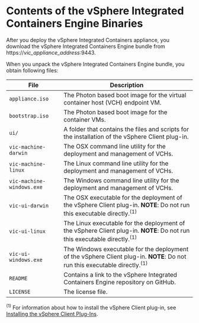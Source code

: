 # Contents of the vSphere Integrated Containers Engine Binaries 

After you deploy the vSphere Integrated Containers appliance, you download the vSphere Integrated Containers Engine bundle from https://<i>vic_appliance_address</i>:9443.

When you unpack the vSphere Integrated Containers Engine bundle, you obtain following files:

| **File** | **Description** |
| --- | --- |
|`appliance.iso` | The Photon based boot image for the virtual container host (VCH) endpoint VM. |
|`bootstrap.iso` | The Photon based boot image for the container VMs.|
|`ui/` | A folder that contains the files and scripts for the installation of the vSphere Client plug-in. | 
|`vic-machine-darwin` | The OSX command line utility for the deployment and management of VCHs. | 
|`vic-machine-linux` | The Linux command line utility for the deployment and management of VCHs. | 
|`vic-machine-windows.exe` | The Windows command line utility for the deployment and management of VCHs.| 
|`vic-ui-darwin` | The OSX executable for the deployment of the vSphere Client plug-in. **NOTE**: Do not run this executable directly.<sup>(1)</sup>| 
|`vic-ui-linux` | The Linux executable for the deployment of the vSphere Client plug-in. **NOTE**: Do not run this executable directly.<sup>(1)</sup> | 
|`vic-ui-windows.exe` | The Windows executable for the deployment of the vSphere Client plug-in. **NOTE**: Do not run this executable directly.<sup>(1)</sup> | 
|`README`|Contains a link to the vSphere Integrated Containers Engine repository on GitHub. |
|`LICENSE`|The license file. |

<sup>(1)</sup> For information about how to install the vSphere Client plug-in, see [Installing the vSphere Client Plug-Ins](install_vic_plugin.md).